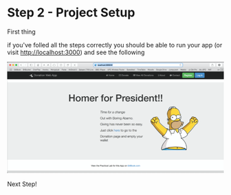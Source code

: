 # Step 2 - Project Setup

First thing 

if you've folled all the steps correctly you should be able to run your app (or visit [http://localhost:3000](http://localhost:3000)) and see the following

![](../images/lab4.step2.1.png)

Next Step!